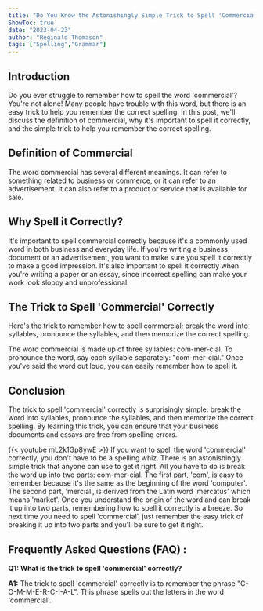 ```yaml
---
title: "Do You Know the Astonishingly Simple Trick to Spell 'Commercial' Correctly?"
ShowToc: true 
date: "2023-04-23"
author: "Reginald Thomason" 
tags: ["Spelling","Grammar"]
---
```

## Introduction

Do you ever struggle to remember how to spell the word 'commercial'? You're not alone! Many people have trouble with this word, but there is an easy trick to help you remember the correct spelling. In this post, we'll discuss the definition of commercial, why it's important to spell it correctly, and the simple trick to help you remember the correct spelling.

## Definition of Commercial

The word commercial has several different meanings. It can refer to something related to business or commerce, or it can refer to an advertisement. It can also refer to a product or service that is available for sale.

## Why Spell it Correctly?

It's important to spell commercial correctly because it's a commonly used word in both business and everyday life. If you're writing a business document or an advertisement, you want to make sure you spell it correctly to make a good impression. It's also important to spell it correctly when you're writing a paper or an essay, since incorrect spelling can make your work look sloppy and unprofessional.

## The Trick to Spell 'Commercial' Correctly

Here's the trick to remember how to spell commercial: break the word into syllables, pronounce the syllables, and then memorize the correct spelling.

The word commercial is made up of three syllables: com-mer-cial. To pronounce the word, say each syllable separately: "com-mer-cial." Once you've said the word out loud, you can easily remember how to spell it.

## Conclusion

The trick to spell 'commercial' correctly is surprisingly simple: break the word into syllables, pronounce the syllables, and then memorize the correct spelling. By learning this trick, you can ensure that your business documents and essays are free from spelling errors.

{{< youtube mL2k1Gp8ywE >}} 
If you want to spell the word 'commercial' correctly, you don't have to be a spelling whiz. There is an astonishingly simple trick that anyone can use to get it right. All you have to do is break the word up into two parts: com-mer-cial. The first part, 'com', is easy to remember because it's the same as the beginning of the word 'computer'. The second part, 'mercial', is derived from the Latin word 'mercatus' which means 'market'. Once you understand the origin of the word and can break it up into two parts, remembering how to spell it correctly is a breeze. So next time you need to spell 'commercial', just remember the easy trick of breaking it up into two parts and you'll be sure to get it right.

## Frequently Asked Questions (FAQ) :
**Q1: What is the trick to spell 'commercial' correctly?**

**A1:** The trick to spell 'commercial' correctly is to remember the phrase "C-O-M-M-E-R-C-I-A-L". This phrase spells out the letters in the word 'commercial'.





